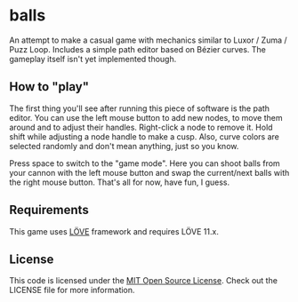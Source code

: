 # balls

An attempt to make a casual game with mechanics similar to Luxor / Zuma / Puzz Loop. Includes a simple path editor based on Bézier curves. The gameplay itself isn't yet implemented though.

## How to "play"

The first thing you'll see after running this piece of software is the path editor. You can use the left mouse button to add new nodes, to move them around and to adjust their handles. Right-click a node to remove it. Hold shift while adjusting a node handle to make a cusp. Also, curve colors are selected randomly and don't mean anything, just so you know.

Press space to switch to the "game mode". Here you can shoot balls from your cannon with the left mouse button and swap the current/next balls with the right mouse button. That's all for now, have fun, I guess.

## Requirements

This game uses [LÖVE][LOVE] framework and requires LÖVE 11.x.

## License

This code is licensed under the [MIT Open Source License][MIT]. Check out the LICENSE file for more information.

[LOVE]: https://love2d.org/
[MIT]: http://www.opensource.org/licenses/mit-license.html

